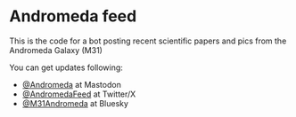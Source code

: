 # Andromeda feed

This is the code for a bot posting recent scientific papers and pics from the Andromeda Galaxy (M31)

You can get updates following:
 - <a rel="me" href="https://astrodon.social/@andromeda">@Andromeda</a> at Mastodon
 - [@AndromedaFeed](https://twitter.com/AndromedaFeed) at Twitter/X
 - [@M31Andromeda](https://bsky.app/profile/m31andromeda.bsky.social) at Bluesky

<link rel="me" href="https://astrodon.social/@andromeda"></link>
